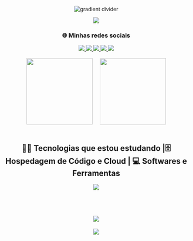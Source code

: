 <!-- Banner com gradiente -->
<p align="center">
  <img src="https://user-images.githubusercontent.com/73097560/115834477-dbab4500-a447-11eb-908a-139a6edaec5c.gif" alt="gradient divider">
</p>

<!-- Título animado -->
<p align="center">
  <img src="https://readme-typing-svg.herokuapp.com/?font=Righteous&size=35&center=true&vCenter=true&width=500&height=70&duration=4000&lines=Olá+👋;Seja+Bem-vindo!;Meu+nome+é+Eduardo+😃;" />
</p>

<!-- Redes sociais -->
<div align="center">
  <h3>🌐 Minhas redes sociais</h3>
  <a href="https://codejr.vercel.app/" target="_blank">
    <img src="https://skillicons.dev/icons?i=devto" />
  </a>
  <a href="https://www.instagram.com/gab_proenca/" target="_blank">
    <img src="https://skillicons.dev/icons?i=instagram" />
  </a>
  <a href="http://www.linkedin.com/in/eduardocarvalhos" target="_blank">
    <img src="https://skillicons.dev/icons?i=linkedin" />
  </a>
  <a href="mailto:developerpyjr@gmail.com" target="_blank">
    <img src="https://skillicons.dev/icons?i=gmail" />
  </a>
  <a href="https://discord.gg/63dDaJHr" target="_blank">
    <img src="https://skillicons.dev/icons?i=discord" />
  </a>
</div>

<br>

<!-- Status GitHub e Commits lado a lado -->
<div align="center">
  <img height="180em" src="https://github-readme-stats.vercel.app/api/top-langs/?username=YoungLich&layout=compact&langs_count=6&theme=gotham"/>
  &nbsp;&nbsp;&nbsp;
  <img height="180em" src="https://github-readme-stats.vercel.app/api?username=YoungLich&theme=gotham&show_icons=true&count_private=true"/>
</div>

<br>

<!-- Skills -->
<div align="center">
  <h2>👨‍💻 Tecnologias que estou estudando |🗄️ Hospedagem de Código e Cloud | 💻 Softwares e Ferramentas</h2>
  <p>
    <img src="https://skillicons.dev/icons?i=python,js,html,css,netlify,gitlab,github,vercel,git,postgres,mongodb,firebase,figma,vscode,windows" />
  </p>
</div>
<br>
<!-- Mensagem final -->
<h1 align="center">
  <img src="https://readme-typing-svg.herokuapp.com/?font=Righteous&size=35&center=true&vCenter=true&width=500&height=70&duration=4000&lines=Obrigado+pela+atenção!;Até+Logo!+😉;" />
</h1>

<!-- Divider final -->
<p align="center">
  <img src="https://user-images.githubusercontent.com/73097560/115834477-dbab4500-a447-11eb-908a-139a6edaec5c.gif">
</p>
